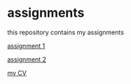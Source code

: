 # assignments
this repository contains my assignments

[assignment 1](https://github.com/janboone/assignments/blob/master/assignment_1.ipynb)

[assignment 2](https://github.com/janboone/assignments/blob/master/assignment_2.ipynb)

[my CV](https://github.com/janboone/assignments/blob/master/CV.md)
